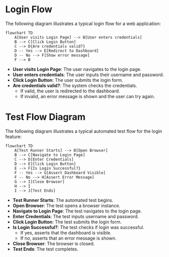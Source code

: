 # Login Flow

The following diagram illustrates a typical login flow for a web application:

```mermaid
flowchart TD
    A[User visits Login Page] --> B[User enters credentials]
    B --> C[Click Login Button]
    C --> D{Are credentials valid?}
    D -- Yes --> E[Redirect to Dashboard]
    D -- No --> F[Show error message]
    F --> B
```

- **User visits Login Page**: The user navigates to the login page.
- **User enters credentials**: The user inputs their username and password.
- **Click Login Button**: The user submits the login form.
- **Are credentials valid?**: The system checks the credentials.
  - If valid, the user is redirected to the dashboard.
  - If invalid, an error message is shown and the user can try again.

# Test Flow Diagram

The following diagram illustrates a typical automated test flow for the login feature:

```mermaid
flowchart TD
    A[Test Runner Starts] --> B[Open Browser]
    B --> C[Navigate to Login Page]
    C --> D[Enter Credentials]
    D --> E[Click Login Button]
    E --> F{Is Login Successful?}
    F -- Yes --> G[Assert Dashboard Visible]
    F -- No --> H[Assert Error Message]
    G --> I[Close Browser]
    H --> I
    I --> J[Test Ends]
```

- **Test Runner Starts**: The automated test begins.
- **Open Browser**: The test opens a browser instance.
- **Navigate to Login Page**: The test navigates to the login page.
- **Enter Credentials**: The test inputs username and password.
- **Click Login Button**: The test submits the login form.
- **Is Login Successful?**: The test checks if login was successful.
  - If yes, asserts that the dashboard is visible.
  - If no, asserts that an error message is shown.
- **Close Browser**: The browser is closed.
- **Test Ends**: The test completes.

